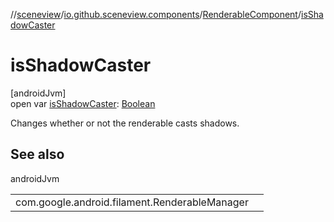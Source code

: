 //[sceneview](../../../index.md)/[io.github.sceneview.components](../index.md)/[RenderableComponent](index.md)/[isShadowCaster](is-shadow-caster.md)

# isShadowCaster

[androidJvm]\
open var [isShadowCaster](is-shadow-caster.md): [Boolean](https://kotlinlang.org/api/latest/jvm/stdlib/kotlin/-boolean/index.html)

Changes whether or not the renderable casts shadows.

## See also

androidJvm

| | |
|---|---|
| com.google.android.filament.RenderableManager |  |
